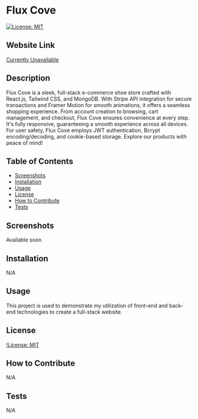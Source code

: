 # Flux Cove

[![License: MIT](https://img.shields.io/badge/License-MIT-yellow.svg)](https://opensource.org/licenses/MIT)

## Website Link
[Currently Unavailable]()

## Description
Flux Cove is a sleek, full-stack e-commerce shoe store crafted with React.js, Tailwind CSS, and MongoDB. With Stripe API integration for secure transactions and Framer Motion for smooth animations, it offers a seamless shopping experience. From account creation to browsing, cart management, and checkout, Flux Cove ensures convenience at every step. It's fully responsive, guaranteeing a smooth experience across all devices. For user safety, Flux Cove employs JWT authentication, Bcrypt encoding/decoding, and cookie-based storage. Explore our products with peace of mind!

## Table of Contents
- [Screenshots](#screenshots)
- [Installation](#installation)
- [Usage](#usage)
- [License](#license)
- [How to Contribute](#how-to-contribute)
- [Tests](#tests)

## Screenshots
Available soon

## Installation
N/A

## Usage
This project is used to demonstrate my utilization of front-end and back-end technologies to create a full-stack website. 

## License
[!License: MIT](https://choosealicense.com/licenses/mit/)

## How to Contribute
N/A

## Tests
N/A

